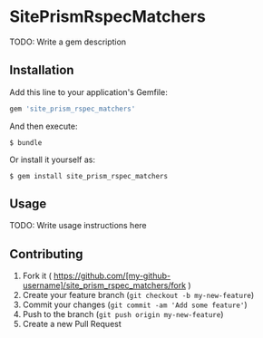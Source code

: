 # SitePrismRspecMatchers

TODO: Write a gem description

## Installation

Add this line to your application's Gemfile:

```ruby
gem 'site_prism_rspec_matchers'
```

And then execute:

    $ bundle

Or install it yourself as:

    $ gem install site_prism_rspec_matchers

## Usage

TODO: Write usage instructions here

## Contributing

1. Fork it ( https://github.com/[my-github-username]/site_prism_rspec_matchers/fork )
2. Create your feature branch (`git checkout -b my-new-feature`)
3. Commit your changes (`git commit -am 'Add some feature'`)
4. Push to the branch (`git push origin my-new-feature`)
5. Create a new Pull Request

